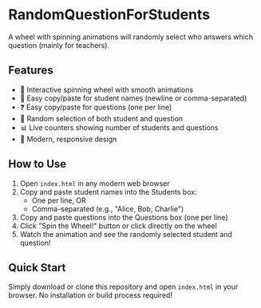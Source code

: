 # RandomQuestionForStudents
A wheel with spinning animations will randomly select who answers which question (mainly for teachers).

## Features
- 🎡 Interactive spinning wheel with smooth animations
- 📝 Easy copy/paste for student names (newline or comma-separated)
- ❓ Easy copy/paste for questions (one per line)
- 🎯 Random selection of both student and question
- 📊 Live counters showing number of students and questions
- 🎨 Modern, responsive design

## How to Use
1. Open `index.html` in any modern web browser
2. Copy and paste student names into the Students box:
   - One per line, OR
   - Comma-separated (e.g., "Alice, Bob, Charlie")
3. Copy and paste questions into the Questions box (one per line)
4. Click "Spin the Wheel!" button or click directly on the wheel
5. Watch the animation and see the randomly selected student and question!

## Quick Start
Simply download or clone this repository and open `index.html` in your browser. No installation or build process required!
